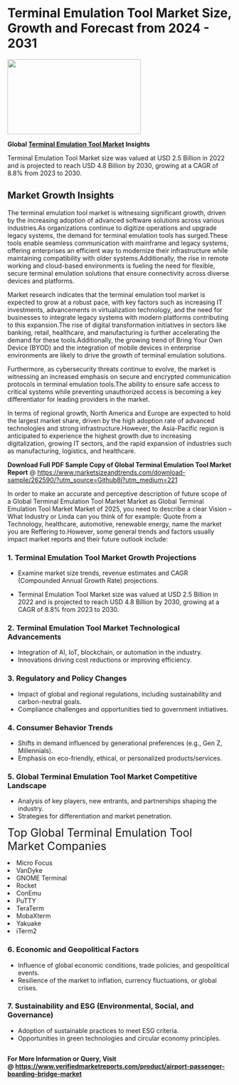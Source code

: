 <H1>Terminal Emulation Tool Market Size, Growth and Forecast from 2024 - 2031</H1><img class="aligncenter size-medium wp-image-584254" src="https://thirdeyenews.in/wp-content/uploads/2024/09/Global-Market-Research-300x168.jpeg" alt="" width="300" height="168" /><p><strong>Global&nbsp;<a href="https://www.marketsizeandtrends.com/download-sample/262590/?utm_source=Github8j?utm_medium=221">Terminal Emulation Tool Market</a> Insights</strong></p><p>Terminal Emulation Tool Market size was valued at USD 2.5 Billion in 2022 and is projected to reach USD 4.8 Billion by 2030, growing at a CAGR of 8.8% from 2023 to 2030.</p><p><h2>Market Growth Insights</h2> <p>The terminal emulation tool market is witnessing significant growth, driven by the increasing adoption of advanced software solutions across various industries.As organizations continue to digitize operations and upgrade legacy systems, the demand for terminal emulation tools has surged.These tools enable seamless communication with mainframe and legacy systems, offering enterprises an efficient way to modernize their infrastructure while maintaining compatibility with older systems.Additionally, the rise in remote working and cloud-based environments is fueling the need for flexible, secure terminal emulation solutions that ensure connectivity across diverse devices and platforms.</p> <p>Market research indicates that the terminal emulation tool market is expected to grow at a robust pace, with key factors such as increasing IT investments, advancements in virtualization technology, and the need for businesses to integrate legacy systems with modern platforms contributing to this expansion.The rise of digital transformation initiatives in sectors like banking, retail, healthcare, and manufacturing is further accelerating the demand for these tools.Additionally, the growing trend of Bring Your Own Device (BYOD) and the integration of mobile devices in enterprise environments are likely to drive the growth of terminal emulation solutions.</p> <p>Furthermore, as cybersecurity threats continue to evolve, the market is witnessing an increased emphasis on secure and encrypted communication protocols in terminal emulation tools.The ability to ensure safe access to critical systems while preventing unauthorized access is becoming a key differentiator for leading providers in the market.</p> <p>In terms of regional growth, North America and Europe are expected to hold the largest market share, driven by the high adoption rate of advanced technologies and strong infrastructure.However, the Asia-Pacific region is anticipated to experience the highest growth due to increasing digitalization, growing IT sectors, and the rapid expansion of industries such as manufacturing, logistics, and healthcare.</p> <p><span class=""><strong>Download Full PDF Sample Copy of Global Terminal Emulation Tool Market Report</strong> @ <a href="https://www.marketsizeandtrends.com/download-sample/262590/?utm_source=Github8j?utm_medium=221" target="_blank">https://www.marketsizeandtrends.com/download-sample/262590/?utm_source=Github8j?utm_medium=221</a></span></p><p>In order to make an accurate and perceptive description of future scope of a Global&nbsp;Terminal Emulation Tool Market Market as Global&nbsp;Terminal Emulation Tool Market Market of 2025, you need to describe a clear Vision &ndash; What Industry or Linda can you think of for example: Quote from a Technology, healthcare, automotive, renewable energy, name the market you are Reffering to.However, some general trends and factors usually impact market reports and their future outlook include:</p><h3>1.&nbsp;<strong>Terminal Emulation Tool Market Growth Projections</strong></h3><ul><li>Examine market size trends, revenue estimates and CAGR (Compounded Annual Growth Rate) projections.</li><li><p>Terminal Emulation Tool Market size was valued at USD 2.5 Billion in 2022 and is projected to reach USD 4.8 Billion by 2030, growing at a CAGR of 8.8% from 2023 to 2030.</p></li></ul><h3>2.&nbsp;<strong>Terminal Emulation Tool Market Technological Advancements</strong></h3><ul><li>Integration of AI, IoT, blockchain, or automation in the industry.</li><li>Innovations driving cost reductions or improving efficiency.</li></ul><h3>3.&nbsp;<strong>Regulatory and Policy Changes</strong></h3><ul><li>Impact of global and regional regulations, including sustainability and carbon-neutral goals.</li><li>Compliance challenges and opportunities tied to government initiatives.</li></ul><h3>4.&nbsp;<strong>Consumer Behavior Trends</strong></h3><ul><li>Shifts in demand influenced by generational preferences (e.g., Gen Z, Millennials).</li><li>Emphasis on eco-friendly, ethical, or personalized products/services.</li></ul><h3>5.&nbsp;<strong>Global Terminal Emulation Tool Market Competitive Landscape</strong></h3><ul><li>Analysis of key players, new entrants, and partnerships shaping the industry.</li><li>Strategies for differentiation and market penetration.</li></ul><p data-pm-slice="1 1 []"><span style="color: inherit; font-family: inherit; font-size: 25px;">Top Global Terminal Emulation Tool Market Companies</span></p><div class="" data-test-id=""><p><li>Micro Focus</li><li> VanDyke</li><li> GNOME Terminal</li><li> Rocket</li><li> ConEmu</li><li> PuTTY</li><li> TeraTerm</li><li> MobaXterm</li><li> Yakuake</li><li> iTerm2</li></p></div><h3>6.&nbsp;<strong>Economic and Geopolitical Factors</strong></h3><ul><li>Influence of global economic conditions, trade policies, and geopolitical events.</li><li>Resilience of the market to inflation, currency fluctuations, or global crises.</li></ul><h3>7.&nbsp;<strong>Sustainability and ESG (Environmental, Social, and Governance)</strong></h3><ul><li>Adoption of sustainable practices to meet ESG criteria.</li><li>Opportunities in green technologies and circular economy principles.</li></ul><h2><strong style="font-size: 14px;">For More Information or Query, Visit @&nbsp;</strong><a style="background-color: #ffffff; font-size: 14px;" href="https://www.marketsizeandtrends.com/report/terminal-emulation-tool-market/" target="_blank">https://www.verifiedmarketreports.com/product/airport-passenger-boarding-bridge-market</a></h2>